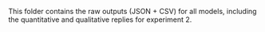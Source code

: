 This folder contains the raw outputs (JSON + CSV) for all models, including the quantitative and qualitative replies for experiment 2.
